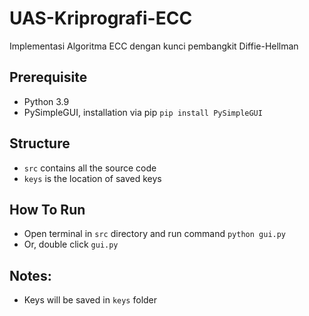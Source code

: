 # UAS-Kriprografi-ECC
Implementasi Algoritma ECC dengan kunci pembangkit Diffie-Hellman

## Prerequisite
- Python 3.9
- PySimpleGUI, installation via pip `pip install PySimpleGUI`

## Structure
- `src` contains all the source code
- `keys` is the location of saved keys

## How To Run
- Open terminal in `src` directory and run command `python gui.py` 
- Or, double click `gui.py`

## Notes:
- Keys will be saved in `keys` folder 